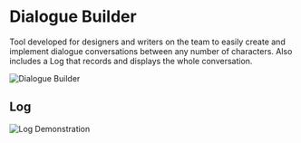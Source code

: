 # **Dialogue Builder**

Tool developed for designers and writers on the team to easily create and implement dialogue conversations between any number of characters. Also includes a Log that records and displays the whole conversation.

![Dialogue Builder](gif/dialogueBuilder.gif)

## Log

![Log Demonstration](gif/log.gif)